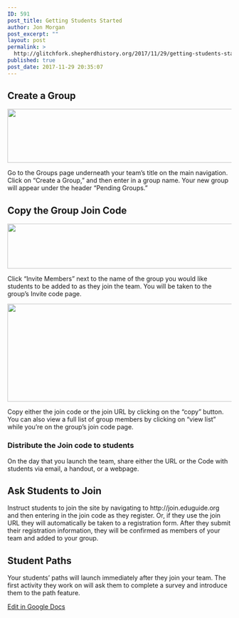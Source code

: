 ```yaml
---
ID: 591
post_title: Getting Students Started
author: Jon Morgan
post_excerpt: ""
layout: post
permalink: >
  http://glitchfork.shepherdhistory.org/2017/11/29/getting-students-started/
published: true
post_date: 2017-11-29 20:35:07
---
```

<h2>Create a Group</h2>
<img title="" src="http://glitchfork.shepherdhistory.org/wp-content/uploads/2017/11/null-5.png" alt="" width="624" height="121" />

Go to the Groups page underneath your team’s title on the main navigation. Click on “Create a Group,” and then enter in a group name. Your new group will appear under the header “Pending Groups.”
<h2>Copy the Group Join Code</h2>
<img title="" src="http://glitchfork.shepherdhistory.org/wp-content/uploads/2017/11/null-6.png" alt="" width="624" height="101" />

Click “Invite Members” next to the name of the group you would like students to be added to as they join the team. You will be taken to the group’s Invite code page.

<img title="" src="http://glitchfork.shepherdhistory.org/wp-content/uploads/2017/11/null-7.png" alt="" width="624" height="220" />

Copy either the join code or the join URL by clicking on the “copy” button. You can also view a full list of group members by clicking on “view list” while you’re on the group’s join code page.
<h3>Distribute the Join code to students</h3>
On the day that you launch the team, share either the URL or the Code with students via email, a handout, or a webpage.
<h2>Ask Students to Join</h2>
Instruct students to join the site by navigating to http://join.eduguide.org and then entering in the join code as they register. Or, if they use the join URL they will automatically be taken to a registration form. After they submit their registration information, they will be confirmed as members of your team and added to your group.
<h2>Student Paths</h2>
Your students’ paths will launch immediately after they join your team. The first activity they work on will ask them to complete a survey and introduce them to the path feature.

<a href="https://docs.google.com/document/d/1fqPRWe3pejmWXMvjwH-ZGb5rg3ri06yzKpPuBqfzjqE/edit?usp=sharing">Edit in Google Docs</a>